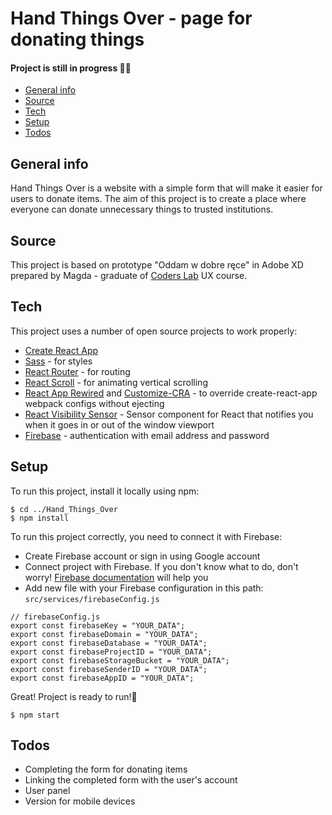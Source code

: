 # Hand Things Over - page for donating things
#### Project is still in progress 👩‍🔧
* [General info](#general-info)
* [Source](#source)
* [Tech](#tech)
* [Setup](#setup)
* [Todos](#todos)


## General info

Hand Things Over is a website with a simple form that will make it easier for users to donate items.
The aim of this project is to create a place where everyone can donate unnecessary things to trusted institutions.

## Source
This project is based on prototype "Oddam w dobre ręce" in Adobe XD prepared by Magda - graduate of [Coders Lab](https://coderslab.pl) UX course.

## Tech

This project uses a number of open source projects to work properly:

* [Create React App](https://github.com/facebook/create-react-app)
* [Sass](https://sass-lang.com/) - for styles
* [React Router](https://github.com/ReactTraining/react-router) - for routing
* [React Scroll](https://github.com/fisshy/react-scroll) -  for animating vertical scrolling
* [React App Rewired](https://github.com/timarney/react-app-rewired) and [Customize-CRA](https://github.com/arackaf/customize-cra) - to override create-react-app webpack configs without ejecting
* [React Visibility Sensor](https://github.com/joshwnj/react-visibility-sensor) - Sensor component for React that notifies you when it goes in or out of the window viewport
* [Firebase](https://firebase.google.com) - authentication with email address and password

## Setup
To run this project, install it locally using npm:

```
$ cd ../Hand_Things_Over
$ npm install
```

To run this project correctly, you need to connect it with Firebase:
* Create Firebase account or sign in using Google account
* Connect project with Firebase. If you don't know what to do, don't worry! [Firebase documentation](https://firebase.google.com/docs) will help you
* Add new file with your Firebase configuration in this path: `src/services/firebaseConfig.js`

```
// firebaseConfig.js
export const firebaseKey = "YOUR_DATA";
export const firebaseDomain = "YOUR_DATA";
export const firebaseDatabase = "YOUR_DATA";
export const firebaseProjectID = "YOUR_DATA";
export const firebaseStorageBucket = "YOUR_DATA";
export const firebaseSenderID = "YOUR_DATA";
export const firebaseAppID = "YOUR_DATA";
```

Great! Project is ready to run!🚀
```
$ npm start
```

## Todos

 - Completing the form for donating items
 - Linking the completed form with the user's account
 - User panel
 - Version for mobile devices

